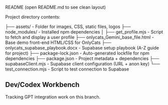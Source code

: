 README (open README.md to see clean layout)

Project directory contents:

├── assets/                         - Folder for images, CSS, static files, logos
├── node_modules/                   - Installed npm dependencies
│
├── get_profile.mjs                 - Script to fetch and display a user profile
├── onlycats_Gemini_base_file.html  - Base demo front-end HTML/CSS for OnlyCats
├── onlycats_supabase_playbook.docx - Supabase setup playbook (A-Z guide for project)
├── package-lock.json               - Auto-generated lockfile for npm dependencies
├── package.json                    - Project metadata + dependencies
├── supabaseClient.mjs              - Supabase client configuration (URL + anon key)
└── test_connection.mjs             - Script to test connection to Supabase

## Dev/Codex Workbench
Tracking GPT integration work on this branch.

